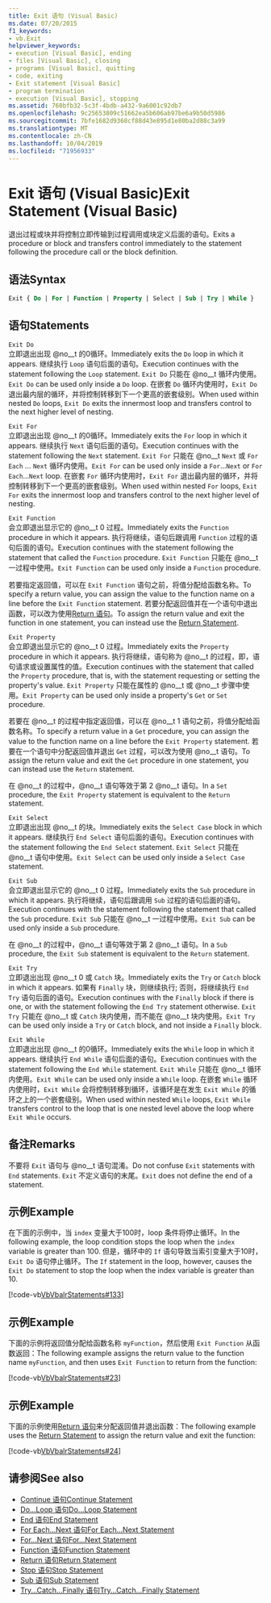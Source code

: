 ```yaml
---
title: Exit 语句 (Visual Basic)
ms.date: 07/20/2015
f1_keywords:
- vb.Exit
helpviewer_keywords:
- execution [Visual Basic], ending
- files [Visual Basic], closing
- programs [Visual Basic], quitting
- code, exiting
- Exit statement [Visual Basic]
- program termination
- execution [Visual Basic], stopping
ms.assetid: 760bfb32-5c3f-4bdb-a432-9a6001c92db7
ms.openlocfilehash: 9c25653809c51662ea5b606ab97be6a9b50d5986
ms.sourcegitcommit: 7bfe1682d9368cf88d43e895d1e80ba2d88c3a99
ms.translationtype: MT
ms.contentlocale: zh-CN
ms.lasthandoff: 10/04/2019
ms.locfileid: "71956933"
---
```

# <a name="exit-statement-visual-basic"></a><span data-ttu-id="9aa7e-102">Exit 语句 (Visual Basic)</span><span class="sxs-lookup"><span data-stu-id="9aa7e-102">Exit Statement (Visual Basic)</span></span>

<span data-ttu-id="9aa7e-103">退出过程或块并将控制立即传输到过程调用或块定义后面的语句。</span><span class="sxs-lookup"><span data-stu-id="9aa7e-103">Exits a procedure or block and transfers control immediately to the statement following the procedure call or the block definition.</span></span>

## <a name="syntax"></a><span data-ttu-id="9aa7e-104">语法</span><span class="sxs-lookup"><span data-stu-id="9aa7e-104">Syntax</span></span>

```vb
Exit { Do | For | Function | Property | Select | Sub | Try | While }
```

## <a name="statements"></a><span data-ttu-id="9aa7e-105">语句</span><span class="sxs-lookup"><span data-stu-id="9aa7e-105">Statements</span></span>

 `Exit Do`  
 <span data-ttu-id="9aa7e-106">立即退出出现 @no__t 的0循环。</span><span class="sxs-lookup"><span data-stu-id="9aa7e-106">Immediately exits the `Do` loop in which it appears.</span></span> <span data-ttu-id="9aa7e-107">继续执行 `Loop` 语句后面的语句。</span><span class="sxs-lookup"><span data-stu-id="9aa7e-107">Execution continues with the statement following the `Loop` statement.</span></span> <span data-ttu-id="9aa7e-108">`Exit Do` 只能在 @no__t 循环内使用。</span><span class="sxs-lookup"><span data-stu-id="9aa7e-108">`Exit Do` can be used only inside a `Do` loop.</span></span> <span data-ttu-id="9aa7e-109">在嵌套 `Do` 循环内使用时，`Exit Do` 退出最内层的循环，并将控制转移到下一个更高的嵌套级别。</span><span class="sxs-lookup"><span data-stu-id="9aa7e-109">When used within nested `Do` loops, `Exit Do` exits the innermost loop and transfers control to the next higher level of nesting.</span></span>

 `Exit For`  
 <span data-ttu-id="9aa7e-110">立即退出出现 @no__t 的0循环。</span><span class="sxs-lookup"><span data-stu-id="9aa7e-110">Immediately exits the `For` loop in which it appears.</span></span> <span data-ttu-id="9aa7e-111">继续执行 `Next` 语句后面的语句。</span><span class="sxs-lookup"><span data-stu-id="9aa7e-111">Execution continues with the statement following the `Next` statement.</span></span> <span data-ttu-id="9aa7e-112">`Exit For` 只能在 @no__t `Next` 或 `For Each` ... `Next` 循环内使用。</span><span class="sxs-lookup"><span data-stu-id="9aa7e-112">`Exit For` can be used only inside a `For`...`Next` or `For Each`...`Next` loop.</span></span> <span data-ttu-id="9aa7e-113">在嵌套 `For` 循环内使用时，`Exit For` 退出最内层的循环，并将控制转移到下一个更高的嵌套级别。</span><span class="sxs-lookup"><span data-stu-id="9aa7e-113">When used within nested `For` loops, `Exit For` exits the innermost loop and transfers control to the next higher level of nesting.</span></span>

 `Exit Function`  
 <span data-ttu-id="9aa7e-114">会立即退出显示它的 @no__t 0 过程。</span><span class="sxs-lookup"><span data-stu-id="9aa7e-114">Immediately exits the `Function` procedure in which it appears.</span></span> <span data-ttu-id="9aa7e-115">执行将继续，语句后跟调用 `Function` 过程的语句后面的语句。</span><span class="sxs-lookup"><span data-stu-id="9aa7e-115">Execution continues with the statement following the statement that called the `Function` procedure.</span></span> <span data-ttu-id="9aa7e-116">`Exit Function` 只能在 @no__t 一过程中使用。</span><span class="sxs-lookup"><span data-stu-id="9aa7e-116">`Exit Function` can be used only inside a `Function` procedure.</span></span>

 <span data-ttu-id="9aa7e-117">若要指定返回值，可以在 `Exit Function` 语句之前，将值分配给函数名称。</span><span class="sxs-lookup"><span data-stu-id="9aa7e-117">To specify a return value, you can assign the value to the function name on a line before the `Exit Function` statement.</span></span> <span data-ttu-id="9aa7e-118">若要分配返回值并在一个语句中退出函数，可以改为使用[Return 语句](return-statement.md)。</span><span class="sxs-lookup"><span data-stu-id="9aa7e-118">To assign the return value and exit the function in one statement, you can instead use the [Return Statement](return-statement.md).</span></span>

 `Exit Property`  
 <span data-ttu-id="9aa7e-119">会立即退出显示它的 @no__t 0 过程。</span><span class="sxs-lookup"><span data-stu-id="9aa7e-119">Immediately exits the `Property` procedure in which it appears.</span></span> <span data-ttu-id="9aa7e-120">执行将继续，语句称为 @no__t 的过程，即，语句请求或设置属性的值。</span><span class="sxs-lookup"><span data-stu-id="9aa7e-120">Execution continues with the statement that called the `Property` procedure, that is, with the statement requesting or setting the property's value.</span></span> <span data-ttu-id="9aa7e-121">`Exit Property` 只能在属性的 @no__t 或 @no__t 步骤中使用。</span><span class="sxs-lookup"><span data-stu-id="9aa7e-121">`Exit Property` can be used only inside a property's `Get` or `Set` procedure.</span></span>

 <span data-ttu-id="9aa7e-122">若要在 @no__t 的过程中指定返回值，可以在 @no__t 1 语句之前，将值分配给函数名称。</span><span class="sxs-lookup"><span data-stu-id="9aa7e-122">To specify a return value in a `Get` procedure, you can assign the value to the function name on a line before the `Exit Property` statement.</span></span> <span data-ttu-id="9aa7e-123">若要在一个语句中分配返回值并退出 `Get` 过程，可以改为使用 @no__t 语句。</span><span class="sxs-lookup"><span data-stu-id="9aa7e-123">To assign the return value and exit the `Get` procedure in one statement, you can instead use the `Return` statement.</span></span>

 <span data-ttu-id="9aa7e-124">在 @no__t 的过程中，@no__t 语句等效于第 2 @no__t 语句。</span><span class="sxs-lookup"><span data-stu-id="9aa7e-124">In a `Set` procedure, the `Exit Property` statement is equivalent to the `Return` statement.</span></span>

 `Exit Select`  
 <span data-ttu-id="9aa7e-125">立即退出出现 @no__t 的块。</span><span class="sxs-lookup"><span data-stu-id="9aa7e-125">Immediately exits the `Select Case` block in which it appears.</span></span> <span data-ttu-id="9aa7e-126">继续执行 `End Select` 语句后面的语句。</span><span class="sxs-lookup"><span data-stu-id="9aa7e-126">Execution continues with the statement following the `End Select` statement.</span></span> <span data-ttu-id="9aa7e-127">`Exit Select` 只能在 @no__t 语句中使用。</span><span class="sxs-lookup"><span data-stu-id="9aa7e-127">`Exit Select` can be used only inside a `Select Case` statement.</span></span>

 `Exit Sub`  
 <span data-ttu-id="9aa7e-128">会立即退出显示它的 @no__t 0 过程。</span><span class="sxs-lookup"><span data-stu-id="9aa7e-128">Immediately exits the `Sub` procedure in which it appears.</span></span> <span data-ttu-id="9aa7e-129">执行将继续，语句后跟调用 `Sub` 过程的语句后面的语句。</span><span class="sxs-lookup"><span data-stu-id="9aa7e-129">Execution continues with the statement following the statement that called the `Sub` procedure.</span></span> <span data-ttu-id="9aa7e-130">`Exit Sub` 只能在 @no__t 一过程中使用。</span><span class="sxs-lookup"><span data-stu-id="9aa7e-130">`Exit Sub` can be used only inside a `Sub` procedure.</span></span>

 <span data-ttu-id="9aa7e-131">在 @no__t 的过程中，@no__t 语句等效于第 2 @no__t 语句。</span><span class="sxs-lookup"><span data-stu-id="9aa7e-131">In a `Sub` procedure, the `Exit Sub` statement is equivalent to the `Return` statement.</span></span>

 `Exit Try`  
 <span data-ttu-id="9aa7e-132">立即退出出现 @no__t 0 或 `Catch` 块。</span><span class="sxs-lookup"><span data-stu-id="9aa7e-132">Immediately exits the `Try` or `Catch` block in which it appears.</span></span> <span data-ttu-id="9aa7e-133">如果有 `Finally` 块，则继续执行; 否则，将继续执行 `End Try` 语句后面的语句。</span><span class="sxs-lookup"><span data-stu-id="9aa7e-133">Execution continues with the `Finally` block if there is one, or with the statement following the `End Try` statement otherwise.</span></span> <span data-ttu-id="9aa7e-134">`Exit Try` 只能在 @no__t 或 `Catch` 块内使用，而不能在 @no__t 块内使用。</span><span class="sxs-lookup"><span data-stu-id="9aa7e-134">`Exit Try` can be used only inside a `Try` or `Catch` block, and not inside a `Finally` block.</span></span>

 `Exit While`  
 <span data-ttu-id="9aa7e-135">立即退出出现 @no__t 的0循环。</span><span class="sxs-lookup"><span data-stu-id="9aa7e-135">Immediately exits the `While` loop in which it appears.</span></span> <span data-ttu-id="9aa7e-136">继续执行 `End While` 语句后面的语句。</span><span class="sxs-lookup"><span data-stu-id="9aa7e-136">Execution continues with the statement following the `End While` statement.</span></span> <span data-ttu-id="9aa7e-137">`Exit While` 只能在 @no__t 循环内使用。</span><span class="sxs-lookup"><span data-stu-id="9aa7e-137">`Exit While` can be used only inside a `While` loop.</span></span> <span data-ttu-id="9aa7e-138">在嵌套 `While` 循环内使用时，`Exit While` 会将控制转移到循环，该循环是在发生 `Exit While` 的循环之上的一个嵌套级别。</span><span class="sxs-lookup"><span data-stu-id="9aa7e-138">When used within nested `While` loops, `Exit While` transfers control to the loop that is one nested level above the loop where `Exit While` occurs.</span></span>

## <a name="remarks"></a><span data-ttu-id="9aa7e-139">备注</span><span class="sxs-lookup"><span data-stu-id="9aa7e-139">Remarks</span></span>

<span data-ttu-id="9aa7e-140">不要将 `Exit` 语句与 @no__t 语句混淆。</span><span class="sxs-lookup"><span data-stu-id="9aa7e-140">Do not confuse `Exit` statements with `End` statements.</span></span> <span data-ttu-id="9aa7e-141">`Exit` 不定义语句的末尾。</span><span class="sxs-lookup"><span data-stu-id="9aa7e-141">`Exit` does not define the end of a statement.</span></span>

## <a name="example"></a><span data-ttu-id="9aa7e-142">示例</span><span class="sxs-lookup"><span data-stu-id="9aa7e-142">Example</span></span>

<span data-ttu-id="9aa7e-143">在下面的示例中，当 `index` 变量大于100时，loop 条件将停止循环。</span><span class="sxs-lookup"><span data-stu-id="9aa7e-143">In the following example, the loop condition stops the loop when the `index` variable is greater than 100.</span></span> <span data-ttu-id="9aa7e-144">但是，循环中的 `If` 语句导致当索引变量大于10时，`Exit Do` 语句停止循环。</span><span class="sxs-lookup"><span data-stu-id="9aa7e-144">The `If` statement in the loop, however, causes the `Exit Do` statement to stop the loop when the index variable is greater than 10.</span></span>

[!code-vb[VbVbalrStatements#133](~/samples/snippets/visualbasic/VS_Snippets_VBCSharp/VbVbalrStatements/VB/class10.vb#133)]

## <a name="example"></a><span data-ttu-id="9aa7e-145">示例</span><span class="sxs-lookup"><span data-stu-id="9aa7e-145">Example</span></span>

<span data-ttu-id="9aa7e-146">下面的示例将返回值分配给函数名称 `myFunction`，然后使用 `Exit Function` 从函数返回：</span><span class="sxs-lookup"><span data-stu-id="9aa7e-146">The following example assigns the return value to the function name `myFunction`, and then uses `Exit Function` to return from the function:</span></span>

[!code-vb[VbVbalrStatements#23](~/samples/snippets/visualbasic/VS_Snippets_VBCSharp/VbVbalrStatements/VB/Class1.vb#23)]

## <a name="example"></a><span data-ttu-id="9aa7e-147">示例</span><span class="sxs-lookup"><span data-stu-id="9aa7e-147">Example</span></span>

<span data-ttu-id="9aa7e-148">下面的示例使用[Return 语句](return-statement.md)来分配返回值并退出函数：</span><span class="sxs-lookup"><span data-stu-id="9aa7e-148">The following example uses the [Return Statement](return-statement.md) to assign the return value and exit the function:</span></span>

[!code-vb[VbVbalrStatements#24](~/samples/snippets/visualbasic/VS_Snippets_VBCSharp/VbVbalrStatements/VB/Class1.vb#24)]

## <a name="see-also"></a><span data-ttu-id="9aa7e-149">请参阅</span><span class="sxs-lookup"><span data-stu-id="9aa7e-149">See also</span></span>

- [<span data-ttu-id="9aa7e-150">Continue 语句</span><span class="sxs-lookup"><span data-stu-id="9aa7e-150">Continue Statement</span></span>](continue-statement.md)
- [<span data-ttu-id="9aa7e-151">Do...Loop 语句</span><span class="sxs-lookup"><span data-stu-id="9aa7e-151">Do...Loop Statement</span></span>](do-loop-statement.md)
- [<span data-ttu-id="9aa7e-152">End 语句</span><span class="sxs-lookup"><span data-stu-id="9aa7e-152">End Statement</span></span>](end-statement.md)
- [<span data-ttu-id="9aa7e-153">For Each...Next 语句</span><span class="sxs-lookup"><span data-stu-id="9aa7e-153">For Each...Next Statement</span></span>](for-each-next-statement.md)
- [<span data-ttu-id="9aa7e-154">For...Next 语句</span><span class="sxs-lookup"><span data-stu-id="9aa7e-154">For...Next Statement</span></span>](for-next-statement.md)
- [<span data-ttu-id="9aa7e-155">Function 语句</span><span class="sxs-lookup"><span data-stu-id="9aa7e-155">Function Statement</span></span>](function-statement.md)
- [<span data-ttu-id="9aa7e-156">Return 语句</span><span class="sxs-lookup"><span data-stu-id="9aa7e-156">Return Statement</span></span>](return-statement.md)
- [<span data-ttu-id="9aa7e-157">Stop 语句</span><span class="sxs-lookup"><span data-stu-id="9aa7e-157">Stop Statement</span></span>](stop-statement.md)
- [<span data-ttu-id="9aa7e-158">Sub 语句</span><span class="sxs-lookup"><span data-stu-id="9aa7e-158">Sub Statement</span></span>](sub-statement.md)
- [<span data-ttu-id="9aa7e-159">Try...Catch...Finally 语句</span><span class="sxs-lookup"><span data-stu-id="9aa7e-159">Try...Catch...Finally Statement</span></span>](try-catch-finally-statement.md)
